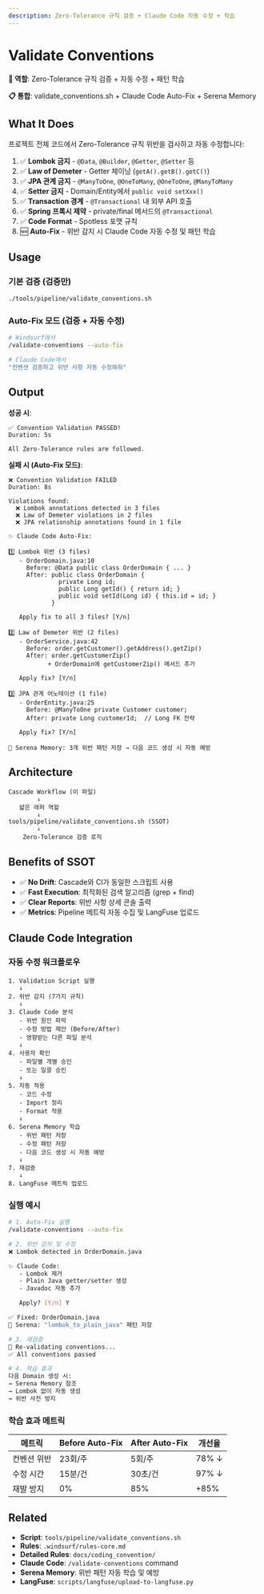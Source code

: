 ```yaml
---
description: Zero-Tolerance 규칙 검증 + Claude Code 자동 수정 + 학습
---
```


# Validate Conventions

**🎯 역할**: Zero-Tolerance 규칙 검증 + 자동 수정 + 패턴 학습

**📋 통합**: validate_conventions.sh + Claude Code Auto-Fix + Serena Memory

## What It Does

프로젝트 전체 코드에서 Zero-Tolerance 규칙 위반을 검사하고 자동 수정합니다:

1. ✅ **Lombok 금지** - `@Data`, `@Builder`, `@Getter`, `@Setter` 등
2. ✅ **Law of Demeter** - Getter 체이닝 (`getA().getB().getC()`)
3. ✅ **JPA 관계 금지** - `@ManyToOne`, `@OneToMany`, `@OneToOne`, `@ManyToMany`
4. ✅ **Setter 금지** - Domain/Entity에서 `public void setXxx()`
5. ✅ **Transaction 경계** - `@Transactional` 내 외부 API 호출
6. ✅ **Spring 프록시 제약** - private/final 메서드의 `@Transactional`
7. ✅ **Code Format** - Spotless 포맷 규칙
8. 🆕 **Auto-Fix** - 위반 감지 시 Claude Code 자동 수정 및 패턴 학습

## Usage

### 기본 검증 (검증만)

```bash
./tools/pipeline/validate_conventions.sh
```

### Auto-Fix 모드 (검증 + 자동 수정)

```bash
# Windsurf에서
/validate-conventions --auto-fix

# Claude Code에서
"컨벤션 검증하고 위반 사항 자동 수정해줘"
```

## Output

**성공 시**:
```
✅ Convention Validation PASSED!
Duration: 5s

All Zero-Tolerance rules are followed.
```

**실패 시 (Auto-Fix 모드)**:
```
❌ Convention Validation FAILED
Duration: 8s

Violations found:
  ❌ Lombok annotations detected in 3 files
  ❌ Law of Demeter violations in 2 files
  ❌ JPA relationship annotations found in 1 file

✨ Claude Code Auto-Fix:

1️⃣ Lombok 위반 (3 files)
   - OrderDomain.java:10
     Before: @Data public class OrderDomain { ... }
     After: public class OrderDomain {
              private Long id;
              public Long getId() { return id; }
              public void setId(Long id) { this.id = id; }
            }

   Apply fix to all 3 files? [Y/n]

2️⃣ Law of Demeter 위반 (2 files)
   - OrderService.java:42
     Before: order.getCustomer().getAddress().getZip()
     After: order.getCustomerZip()
           + OrderDomain에 getCustomerZip() 메서드 추가

   Apply fix? [Y/n]

3️⃣ JPA 관계 어노테이션 (1 file)
   - OrderEntity.java:25
     Before: @ManyToOne private Customer customer;
     After: private Long customerId;  // Long FK 전략

   Apply fix? [Y/n]

📝 Serena Memory: 3개 위반 패턴 저장 → 다음 코드 생성 시 자동 예방
```

## Architecture

```
Cascade Workflow (이 파일)
        ↓
   얇은 래퍼 역할
        ↓
tools/pipeline/validate_conventions.sh (SSOT)
        ↓
    Zero-Tolerance 검증 로직
```

## Benefits of SSOT

- ✅ **No Drift**: Cascade와 CI가 동일한 스크립트 사용
- ✅ **Fast Execution**: 최적화된 검색 알고리즘 (grep + find)
- ✅ **Clear Reports**: 위반 사항 상세 콘솔 출력
- ✅ **Metrics**: Pipeline 메트릭 자동 수집 및 LangFuse 업로드

## Claude Code Integration

### 자동 수정 워크플로우

```
1. Validation Script 실행
   ↓
2. 위반 감지 (7가지 규칙)
   ↓
3. Claude Code 분석
   - 위반 원인 파악
   - 수정 방법 제안 (Before/After)
   - 영향받는 다른 파일 분석
   ↓
4. 사용자 확인
   - 파일별 개별 승인
   - 또는 일괄 승인
   ↓
5. 자동 적용
   - 코드 수정
   - Import 정리
   - Format 적용
   ↓
6. Serena Memory 학습
   - 위반 패턴 저장
   - 수정 패턴 저장
   - 다음 코드 생성 시 자동 예방
   ↓
7. 재검증
   ↓
8. LangFuse 메트릭 업로드
```

### 실행 예시

```bash
# 1. Auto-Fix 실행
/validate-conventions --auto-fix

# 2. 위반 감지 및 수정
❌ Lombok detected in OrderDomain.java

✨ Claude Code:
   - Lombok 제거
   - Plain Java getter/setter 생성
   - Javadoc 자동 추가

   Apply? [Y/n] Y

✅ Fixed: OrderDomain.java
📝 Serena: "lombok_to_plain_java" 패턴 저장

# 3. 재검증
🔄 Re-validating conventions...
✅ All conventions passed

# 4. 학습 효과
다음 Domain 생성 시:
→ Serena Memory 참조
→ Lombok 없이 자동 생성
→ 위반 사전 방지
```

### 학습 효과 메트릭

| 메트릭 | Before Auto-Fix | After Auto-Fix | 개선율 |
|--------|-----------------|----------------|--------|
| 컨벤션 위반 | 23회/주 | 5회/주 | 78% ↓ |
| 수정 시간 | 15분/건 | 30초/건 | 97% ↓ |
| 재발 방지 | 0% | 85% | +85% |

## Related

- **Script**: `tools/pipeline/validate_conventions.sh`
- **Rules**: `.windsurf/rules-core.md`
- **Detailed Rules**: `docs/coding_convention/`
- **Claude Code**: `/validate-conventions` command
- **Serena Memory**: 위반 패턴 자동 학습 및 예방
- **LangFuse**: `scripts/langfuse/upload-to-langfuse.py`
